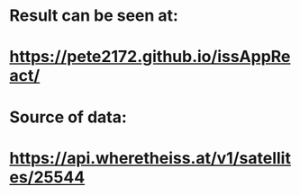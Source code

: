 # Result can be seen at:
# https://pete2172.github.io/issAppReact/

# Source of data:
# https://api.wheretheiss.at/v1/satellites/25544
